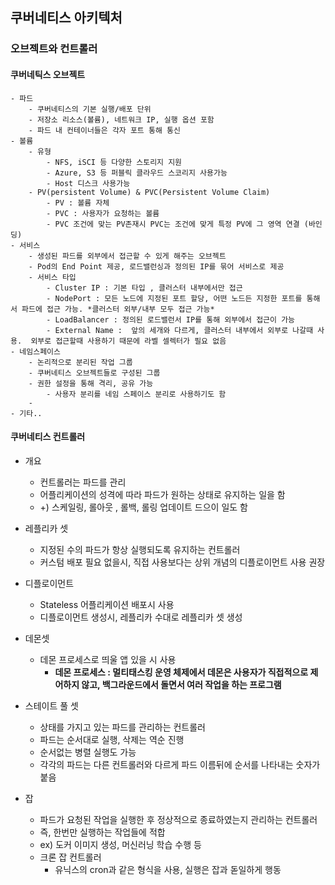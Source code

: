 ## 쿠버네티스 아키텍처
### 오브젝트와 컨트롤러  

#### 쿠버네틱스 오브젝트
	- 파드
		- 쿠버네티스의 기본 실행/배포 단위
		- 저장소 리소스(볼륨), 네트워크 IP, 실행 옵션 포함
		- 파드 내 컨테이너들은 각자 포트 통해 통신
	- 볼륨
		- 유형 
			- NFS, iSCI 등 다양한 스토리지 지원
			- Azure, S3 등 퍼블릭 클라우드 스코리지 사용가능
			- Host 디스크 사용가능
		- PV(persistent Volume) & PVC(Persistent Volume Claim)
			- PV : 볼륨 자체
			- PVC : 사용자가 요청하는 볼륨
			- PVC 조건에 맞는 PV존재시 PVC는 조건에 맞게 특정 PV에 그 영역 연결 (바인딩)
	- 서비스
		- 생성된 파드를 외부에서 접근할 수 있게 해주는 오브젝트
		- Pod의 End Point 제공, 로드밸런싱과 정의된 IP를 묶어 서비스로 제공
		- 서비스 타입
			- Cluster IP : 기본 타입 , 클러스터 내부에서만 접근
			- NodePort : 모든 노드에 지정된 포트 할당, 어떤 노드든 지정한 포트를 통해서 파드에 접근 가능. *클러스터 외부/내부 모두 접근 가능*  
			- LoadBalancer : 정의된 로드밸런서 IP를 통해 외부에서 접근이 가능
			- External Name :  앞의 세개와 다르게, 클러스터 내부에서 외부로 나갈때 사용.  외부로 접근할때 사용하기 때문에 라벨 셀렉터가 필요 없음
	- 네임스페이스 
		- 논리적으로 분리된 작업 그룹
		- 쿠버네티스 오브젝트들로 구성된 그룹
		- 권한 설정을 통해 격리, 공유 가능 
			- 사용자 분리를 네임 스페이스 분리로 사용하기도 함
		- 
	- 기타..  
  
#### 쿠버네티스 컨트롤러  
- 개요  
	- 컨트롤러는 파드를 관리
	- 어플리케이션의 성격에 따라 파드가 원하는 상태로 유지하는 일을 함
	- +) 스케일링, 롤아웃 , 롤백, 롤링 업데이트 드으이 일도 함
  
- 레플리카 셋 
	- 지정된 수의 파드가 항상 실행되도록 유지하는 컨트롤러
	- 커스텀 배포 필요 없을시, 직접 사용보다는 상위 개념의 디플로이먼트 사용 권장
- 디플로이먼트 
	- Stateless 어플리케이션 배포시 사용
	- 디플로이먼트 생성시, 레플리카 수대로 레플리카 셋 생성
- 데몬셋
	- 데몬 프로세스로 띄울 앱 있을 시 사용 
		- **데몬 프로세스 : 멀티태스킹 운영 체제에서 데몬은 사용자가 직접적으로 제어하지 않고, 백그라운드에서 돌면서 여러 작업을 하는 프로그램**
- 스테이트 풀 셋
	- 상태를 가지고 있는 파드를 관리하는 컨트롤러
	- 파드는 순서대로 실행, 삭제는 역순 진행
	- 순서없는 병렬 실행도 가능
	- 각각의 파드는 다른 컨트롤러와 다르게 파드 이름뒤에 순서를 나타내는 숫자가 붙음

- 잡 
	- 파드가 요청된 작업을 실행한 후 정상적으로 종료하였는지 관리하는 컨트롤러
	- 즉, 한번만 실행하는 작업들에 적합
	- ex) 도커 이미지 생성, 머신러닝 학습 수행 등 
	- 크론 잡 컨트롤러 
		- 유닉스의 cron과 같은 형식을 사용, 실행은 잡과 돋일하게 행동
